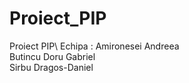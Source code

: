 # Proiect_PIP
Proiect PIP\ 
Echipa : Amironesei Andreea\
         Butincu Doru Gabriel\
         Sirbu Dragos-Daniel
